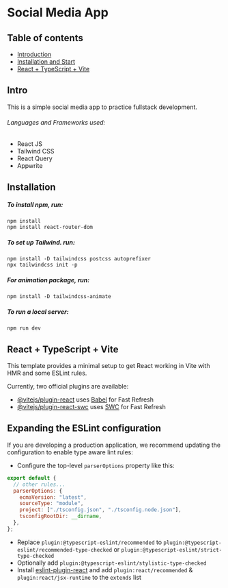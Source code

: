 # Social Media App

## Table of contents

- [Introduction](#Intro)
- [Installation and Start](#Installation)
- [React + TypeScript + Vite](#React_+_TypeScript_+_Vite)

## Intro

This is a simple social media app to practice fullstack development.

###### Languages and Frameworks used:

- React JS
- Tailwind CSS
- React Query
- Appwrite

## Installation

##### To install npm, run:

```
npm install
npm install react-router-dom
```

##### To set up Tailwind. run:

```
npm install -D tailwindcss postcss autoprefixer
npx tailwindcss init -p
```

##### For animation package, run:

```
npm install -D tailwindcss-animate
```

##### To run a local server:

```
npm run dev
```

## React + TypeScript + Vite

This template provides a minimal setup to get React working in Vite with HMR and some ESLint rules.

Currently, two official plugins are available:

- [@vitejs/plugin-react](https://github.com/vitejs/vite-plugin-react/blob/main/packages/plugin-react/README.md) uses [Babel](https://babeljs.io/) for Fast Refresh
- [@vitejs/plugin-react-swc](https://github.com/vitejs/vite-plugin-react-swc) uses [SWC](https://swc.rs/) for Fast Refresh

## Expanding the ESLint configuration

If you are developing a production application, we recommend updating the configuration to enable type aware lint rules:

- Configure the top-level `parserOptions` property like this:

```js
export default {
  // other rules...
  parserOptions: {
    ecmaVersion: "latest",
    sourceType: "module",
    project: ["./tsconfig.json", "./tsconfig.node.json"],
    tsconfigRootDir: __dirname,
  },
};
```

- Replace `plugin:@typescript-eslint/recommended` to `plugin:@typescript-eslint/recommended-type-checked` or `plugin:@typescript-eslint/strict-type-checked`
- Optionally add `plugin:@typescript-eslint/stylistic-type-checked`
- Install [eslint-plugin-react](https://github.com/jsx-eslint/eslint-plugin-react) and add `plugin:react/recommended` & `plugin:react/jsx-runtime` to the `extends` list
